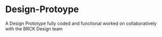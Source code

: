 # Design-Protoype

A Design Prototype fully coded and functional worked on collaboratively with the BRCK Design team
